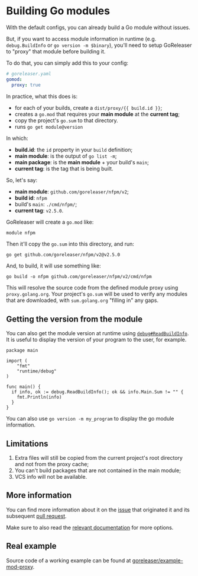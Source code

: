 # Building Go modules

With the default configs, you can already build a Go module without issues.

But, if you want to access module information in runtime (e.g. `debug.BuildInfo` or `go version -m $binary`), you'll
need to setup GoReleaser to "proxy" that module before building it.

To do that, you can simply add this to your config:

```yaml
# goreleaser.yaml
gomod:
  proxy: true
```

In practice, what this does is:

- for each of your builds, create a `dist/proxy/{{ build.id }}`;
- creates a `go.mod` that requires your **main module** at the **current tag**;
- copy the project's `go.sum` to that directory.
- runs `go get module@version`

In which:

- **build.id**: the `id` property in your `build` definition;
- **main module**: is the output of `go list -m`;
- **main package**: is the **main module** + your build's `main`;
- **current tag**: is the tag that is being built.

So, let's say:

- **main module**: `github.com/goreleaser/nfpm/v2`;
- **build id**: `nfpm`
- build's `main`: `./cmd/nfpm/`;
- **current tag**: `v2.5.0`.

GoReleaser will create a `go.mod` like:

```gomod
module nfpm
```

Then it'll copy the `go.sum` into this directory, and run:

```sh
go get github.com/goreleaser/nfpm/v2@v2.5.0
```

And, to build, it will use something like:

```shell
go build -o nfpm github.com/goreleaser/nfpm/v2/cmd/nfpm
```

This will resolve the source code from the defined module proxy using `proxy.golang.org`.
Your project's `go.sum` will be used to verify any modules that are downloaded, with `sum.golang.org` "filling in" any gaps.

## Getting the version from the module

You can also get the module version at runtime using [`debug#ReadBuildInfo`](https://pkg.go.dev/runtime/debug#ReadBuildInfo).
It is useful to display the version of your program to the user, for example.

```golang
package main

import (
	"fmt"
	"runtime/debug"
)

func main() {
  if info, ok := debug.ReadBuildInfo(); ok && info.Main.Sum != "" {
    fmt.Println(info)
  }
}
```

You can also use `go version -m my_program` to display the go module information.

## Limitations

1. Extra files will still be copied from the current project's root directory and not from the proxy cache;
1. You can't build packages that are not contained in the main module;
1. VCS info will not be available.

## More information

You can find more information about it on the [issue][issue] that originated it and its subsequent [pull request][pr].

Make sure to also read the [relevant documentation][docs] for more options.

[issue]: https://github.com/goreleaser/goreleaser/issues/1354
[pr]: https://github.com/goreleaser/goreleaser/pull/2129
[docs]: ../customization/verifiable_builds.md

## Real example

Source code of a working example can be found at [goreleaser/example-mod-proxy](https://github.com/goreleaser/example-mod-proxy).

